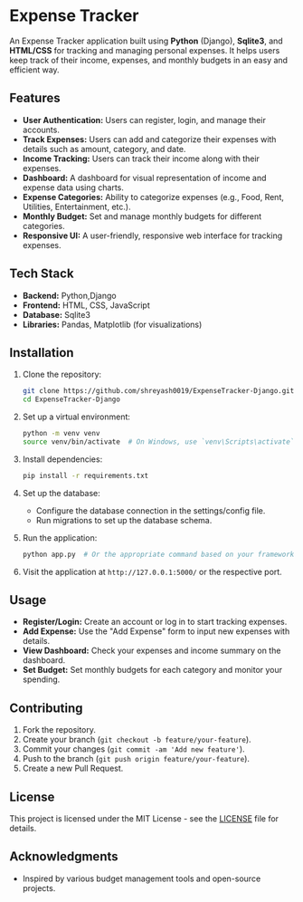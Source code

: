 
# Expense Tracker

An Expense Tracker application built using **Python** (Django), **Sqlite3**, and **HTML/CSS** for tracking and managing personal expenses. It helps users keep track of their income, expenses, and monthly budgets in an easy and efficient way.

## Features

- **User Authentication:** Users can register, login, and manage their accounts.
- **Track Expenses:** Users can add and categorize their expenses with details such as amount, category, and date.
- **Income Tracking:** Users can track their income along with their expenses.
- **Dashboard:** A dashboard for visual representation of income and expense data using charts.
- **Expense Categories:** Ability to categorize expenses (e.g., Food, Rent, Utilities, Entertainment, etc.).
- **Monthly Budget:** Set and manage monthly budgets for different categories.
- **Responsive UI:** A user-friendly, responsive web interface for tracking expenses.

## Tech Stack

- **Backend:** Python,Django
- **Frontend:** HTML, CSS, JavaScript
- **Database:** Sqlite3
- **Libraries:** Pandas, Matplotlib (for visualizations)

## Installation

1. Clone the repository:

   ```bash
   git clone https://github.com/shreyash0019/ExpenseTracker-Django.git
   cd ExpenseTracker-Django
   ```

2. Set up a virtual environment:

   ```bash
   python -m venv venv
   source venv/bin/activate  # On Windows, use `venv\Scripts\activate`
   ```

3. Install dependencies:

   ```bash
   pip install -r requirements.txt
   ```

4. Set up the database:

   - Configure the database connection in the settings/config file.
   - Run migrations to set up the database schema.

5. Run the application:

   ```bash
   python app.py  # Or the appropriate command based on your framework (Flask/Django)
   ```

6. Visit the application at `http://127.0.0.1:5000/` or the respective port.

## Usage

- **Register/Login:** Create an account or log in to start tracking expenses.
- **Add Expense:** Use the "Add Expense" form to input new expenses with details.
- **View Dashboard:** Check your expenses and income summary on the dashboard.
- **Set Budget:** Set monthly budgets for each category and monitor your spending.

## Contributing

1. Fork the repository.
2. Create your branch (`git checkout -b feature/your-feature`).
3. Commit your changes (`git commit -am 'Add new feature'`).
4. Push to the branch (`git push origin feature/your-feature`).
5. Create a new Pull Request.

## License

This project is licensed under the MIT License - see the [LICENSE](LICENSE) file for details.

## Acknowledgments

- Inspired by various budget management tools and open-source projects.
